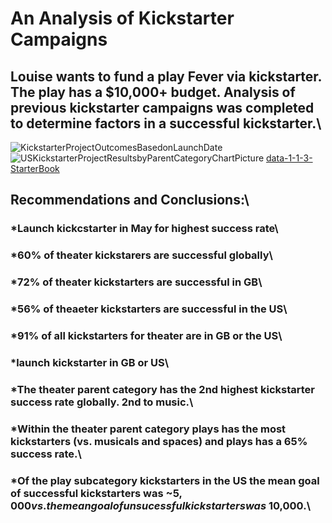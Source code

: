 # An Analysis of Kickstarter Campaigns
## Louise wants to fund a play Fever via kickstarter.  The play has a $10,000+ budget.  Analysis of previous kickstarter campaigns was completed to determine factors in a successful kickstarter.\
![KickstarterProjectOutcomesBasedonLaunchDate](path/to/image_name.png)
![USKickstarterProjectResultsbyParentCategoryChartPicture](path/to/image_name.png)
[data-1-1-3-StarterBook](path/to/filename.xlxs)
## Recommendations and Conclusions:\
### *Launch kickcstarter in May for highest success rate\
### *60% of theater kickstarers are successful globally\
### *72% of theater kickstarters are successful in GB\
### *56% of theaeter kickstarters are successful in the US\
### *91% of all kickstarters for theater are in GB or the US\
### *launch kickstarter in GB or US\
### *The theater parent category has the 2nd highest kickstarter success rate globally.  2nd to music.\
### *Within the theater parent category plays has the most kickstarters (vs. musicals and spaces) and plays has a 65% success rate.\
### *Of the play subcategory kickstarters in the US the mean goal of successful kickstarters was ~$5,000 vs. the mean goal of unsucessful kickstarters was ~$10,000.\
